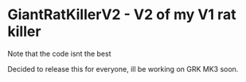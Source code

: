 # GiantRatKillerV2  -  V2 of my V1 rat killer
Note that the code isnt the best

Decided to release this for everyone, ill be working on GRK MK3 soon.
